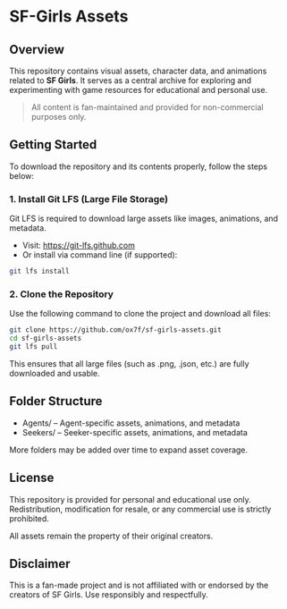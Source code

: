 # SF-Girls Assets

## Overview

This repository contains visual assets, character data, and animations related to **SF Girls**. It serves as a central archive for exploring and experimenting with game resources for educational and personal use.

> All content is fan-maintained and provided for non-commercial purposes only.

## Getting Started

To download the repository and its contents properly, follow the steps below:

### 1. Install Git LFS (Large File Storage)

Git LFS is required to download large assets like images, animations, and metadata.

- Visit: https://git-lfs.github.com
- Or install via command line (if supported):

``` bash
git lfs install
```

### 2. Clone the Repository

Use the following command to clone the project and download all files:

``` bash
git clone https://github.com/ox7f/sf-girls-assets.git
cd sf-girls-assets
git lfs pull
```

This ensures that all large files (such as .png, .json, etc.) are fully downloaded and usable.

## Folder Structure

- Agents/ – Agent-specific assets, animations, and metadata
- Seekers/ – Seeker-specific assets, animations, and metadata

More folders may be added over time to expand asset coverage.

## License

This repository is provided for personal and educational use only.
Redistribution, modification for resale, or any commercial use is strictly prohibited.

All assets remain the property of their original creators.

## Disclaimer

This is a fan-made project and is not affiliated with or endorsed by the creators of SF Girls.
Use responsibly and respectfully.

